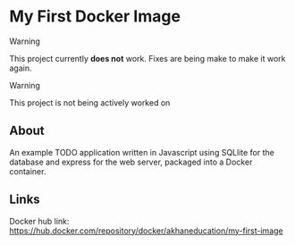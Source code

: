 # My First Docker Image

> [!WARNING]
> This project currently **does not** work. Fixes are being make to make it work again.

> [!WARNING]
> This project is not being actively worked on

## About

An example TODO application written in Javascript using SQLlite for the database and express for the web server, packaged into a Docker container.

## Links

Docker hub link: https://hub.docker.com/repository/docker/akhaneducation/my-first-image
